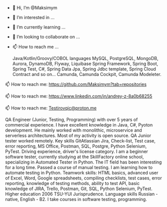 - 👋 Hi, I’m @Maksimym
- 👀 I’m interested in ...
- 🌱 I’m currently learning ...
- 💞️ I’m looking to collaborate on ...
- 📫 How to reach me ...

    Java/Kotlin/Groovy/COBOL languages
    MySQL, PostgreSQL, MongoDB, Aurora, DynamoDB, Flyway, Liquibase
    Spring Framework, Spring Boot, Spring Test, C#, Spring Data Jpa, Spring Jdbc template, Spring Cloud Contract and so on...
    Camunda, Camunda Cockpit, Camunda Modeleter.
    
📫 How to reach me: https://github.com/Maksimym?tab=repositories

📫 How to reach me: https://www.linkedin.com/in/andrey-z-8a0b68255

📫 How to reach me: Testirovqic@proton.me 


QA Engineer (Junior, Testing, Programming) with over 5 years of commercial experience. I have excellent knowledge in Java, C#, Pyoton development. He mainly worked with monolithic, microservice and serverless architectures. Most of my activity is open source. QA Junior tester worked remotely. Key skills GitAtlassian Jira, Check-list, Test case, error reporting, MS Office, Postman, SQL, Postgre, Python Selenium, PyTest. Driving experience, driver's license category. I am a beginner software tester, currently studying at the SkillFactory online school, specializing in Automated Tester in Python. The IT field has been interesting for a long time. Passed a course of manual testing. I am learning how to automate testing in Python. Teamwork skills: HTML basics, advanced user of Excel, Word, Google spreadsheets, compiling checklists, test cases, error reporting, knowledge of testing methods, ability to test API, basic knowledge of JIRA, Trello, Postman, Git, SQL, Python Selenium, PyTest. Higher education 2006 TSU-YUI Jurisprudence. Language skills Russian - native, English - B2. I take courses in software testing, programming.

<!---
Maksimym/Maksimym is a ✨ special ✨ repository because its `README.md` (this file) appears on your GitHub profile.
You can click the Preview link to take a look at your changes.
--->
